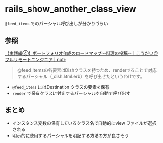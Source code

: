 # rails_show_another_class_view

`@feed_items` でのパーシャル呼び出しが分かりづらい

## 参照

[【実践編④】ポートフォリオ作成のロードマップ〜料理の投稿〜｜こうだい＠フルリモートエンジニア｜note](https://note.com/kodai_0122/n/nfbbe6df50b6a)

> @feed_itemsの各要素はDishクラスを持つため、renderすることで対応するパーシャル（_dish.html.erb）を呼び出せたというわけです。

* `@feed_items` にはDestination クラスの要素を保有
* `render` で保有クラスに対応するパーシャルを自動で呼び出す

## まとめ

* インスタンス変数の保有しているクラス名で自動的にview ファイルが選択される
* 明示的に使用するパーシャルを明記する方法の方が良さそう
